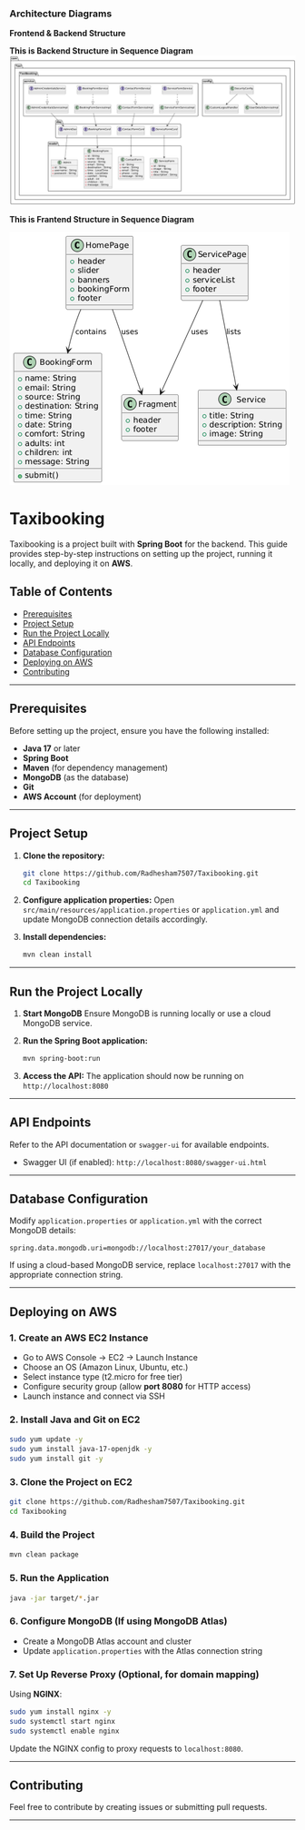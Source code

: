 ### Architecture Diagrams

**Frontend & Backend Structure**

**This is Backend Structure in Sequence Diagram**
![logo](https://github.com/Radhesham7507/Taxibooking/blob/master/taixbookingSUD_Backend.png)

**This is Frantend Structure in Sequence Diagram**
<br>

![logo](https://github.com/Radhesham7507/Taxibooking/blob/master/taixbookingSUD_frantend-.png)


# Taxibooking


Taxibooking is a project built with **Spring Boot** for the backend. This guide provides step-by-step instructions on setting up the project, running it locally, and deploying it on **AWS**.

## Table of Contents
- [Prerequisites](#prerequisites)
- [Project Setup](#project-setup)
- [Run the Project Locally](#run-the-project-locally)
- [API Endpoints](#api-endpoints)
- [Database Configuration](#database-configuration)
- [Deploying on AWS](#deploying-on-aws)
- [Contributing](#contributing)


---

## Prerequisites
Before setting up the project, ensure you have the following installed:

- **Java 17** or later
- **Spring Boot**
- **Maven** (for dependency management)
- **MongoDB** (as the database)
- **Git**
- **AWS Account** (for deployment)

---

## Project Setup

1. **Clone the repository:**
   ```sh
   git clone https://github.com/Radhesham7507/Taxibooking.git
   cd Taxibooking
   ```

2. **Configure application properties:**
   Open `src/main/resources/application.properties` or `application.yml` and update MongoDB connection details accordingly.

3. **Install dependencies:**
   ```sh
   mvn clean install
   ```

---

## Run the Project Locally

1. **Start MongoDB**
   Ensure MongoDB is running locally or use a cloud MongoDB service.

2. **Run the Spring Boot application:**
   ```sh
   mvn spring-boot:run
   ```

3. **Access the API:**
   The application should now be running on `http://localhost:8080`

---

## API Endpoints
Refer to the API documentation or `swagger-ui` for available endpoints.

- Swagger UI (if enabled): `http://localhost:8080/swagger-ui.html`

---

## Database Configuration
Modify `application.properties` or `application.yml` with the correct MongoDB details:
```properties
spring.data.mongodb.uri=mongodb://localhost:27017/your_database
```

If using a cloud-based MongoDB service, replace `localhost:27017` with the appropriate connection string.

---

## Deploying on AWS

### 1. Create an AWS EC2 Instance
- Go to AWS Console → EC2 → Launch Instance
- Choose an OS (Amazon Linux, Ubuntu, etc.)
- Select instance type (t2.micro for free tier)
- Configure security group (allow **port 8080** for HTTP access)
- Launch instance and connect via SSH

### 2. Install Java and Git on EC2
```sh
sudo yum update -y
sudo yum install java-17-openjdk -y
sudo yum install git -y
```

### 3. Clone the Project on EC2
```sh
git clone https://github.com/Radhesham7507/Taxibooking.git
cd Taxibooking
```

### 4. Build the Project
```sh
mvn clean package
```

### 5. Run the Application
```sh
java -jar target/*.jar
```

### 6. Configure MongoDB (If using MongoDB Atlas)
- Create a MongoDB Atlas account and cluster
- Update `application.properties` with the Atlas connection string

### 7. Set Up Reverse Proxy (Optional, for domain mapping)
Using **NGINX**:
```sh
sudo yum install nginx -y
sudo systemctl start nginx
sudo systemctl enable nginx
```
Update the NGINX config to proxy requests to `localhost:8080`.

---



## Contributing
Feel free to contribute by creating issues or submitting pull requests.

---



